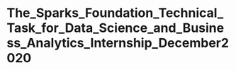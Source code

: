 # The_Sparks_Foundation_Technical_Task_for_Data_Science_and_Business_Analytics_Internship_December2020
